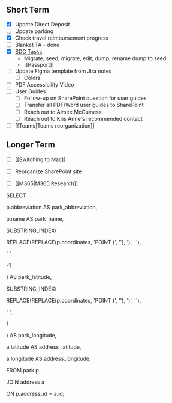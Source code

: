 ## Short Term
- [x] Update Direct Deposit
- [ ] Update parking
- [x] Check travel reimbursement progress
- [ ] Blanket TA - done
- [x] [SDC Tasks](https://ncparks-dbteam.atlassian.net/browse/PA-1196)
	- Migrate, seed, migrate, edit, dump, rename dump to seed
	- [[Passport]]
- [ ] Update Figma template from Jira notes
	- [ ] Colors
- [ ] PDF Accessibility Video
- [ ] User Guides
	- [ ] Follow-up on SharePoint question for user guides
	- [ ] Transfer all PDF/Word user guides to SharePoint
	- [ ] Reach out to Aimee McGuiness
	- [ ] Reach out to Kris Anne's recommended contact
- [ ] [[Teams|Teams reorganization]]

## Longer Term
- [ ] [[Switching to Mac]]
- [ ] Reorganize SharePoint site
- [ ] [[M365|M365 Research]]



SELECT

p.abbreviation AS park_abbreviation,

p.name AS park_name,

SUBSTRING_INDEX(

REPLACE(REPLACE(p.coordinates, 'POINT (', ''), ')', ''),

' ',

-1

) AS park_latitude,

SUBSTRING_INDEX(

REPLACE(REPLACE(p.coordinates, 'POINT (', ''), ')', ''),

' ',

1

) AS park_longitude,

a.latitude AS address_latitude,

a.longitude AS address_longitude,

FROM park p

JOIN address a

ON p.address_id = a.id;